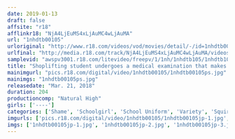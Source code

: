 ```yaml
---
date: 2019-01-13
draft: false
affsite: "r18"
afflinkr18: "NjA4LjEuMS4xLjAuMC4wLjAuMA"
url: "1nhdtb00105"
urloriginal: "http://www.r18.com/videos/vod/movies/detail/-/id=1nhdtb00105"
urlfinal: "http://media.r18.com/track/NjA4LjEuMS4xLjAuMC4wLjAuMA/videos/vod/movies/detail/-/id=1nhdtb00105"
samplevid: "awspv3001.r18.com/litevideo/freepv/1/1nh/1nhdtb105/1nhdtb105_dmb_w.mp4"
title: "Shoplifting student undergoes a medical examination that makes her squirt so much she can't walk. 2"
mainimgurl: "pics.r18.com/digital/video/1nhdtb00105/1nhdtb00105ps.jpg"
mainimgs: "1nhdtb00105ps.jpg"
releasedate: "Mar. 21, 2018"
duration: 204
productioncomp: "Natural High"
girls: ['----']
categories: ['Shame', 'Schoolgirl', 'School Uniform', 'Variety', 'Squirting', 'Deep Throat', 'Hi-Def']
imgurls: ['pics.r18.com/digital/video/1nhdtb00105/1nhdtb00105jp-1.jpg', 'pics.r18.com/digital/video/1nhdtb00105/1nhdtb00105jp-2.jpg', 'pics.r18.com/digital/video/1nhdtb00105/1nhdtb00105jp-3.jpg', 'pics.r18.com/digital/video/1nhdtb00105/1nhdtb00105jp-4.jpg', 'pics.r18.com/digital/video/1nhdtb00105/1nhdtb00105jp-5.jpg', 'pics.r18.com/digital/video/1nhdtb00105/1nhdtb00105jp-6.jpg', 'pics.r18.com/digital/video/1nhdtb00105/1nhdtb00105jp-7.jpg', 'pics.r18.com/digital/video/1nhdtb00105/1nhdtb00105jp-8.jpg', 'pics.r18.com/digital/video/1nhdtb00105/1nhdtb00105jp-9.jpg', 'pics.r18.com/digital/video/1nhdtb00105/1nhdtb00105jp-10.jpg', 'pics.r18.com/digital/video/1nhdtb00105/1nhdtb00105jp-11.jpg', 'pics.r18.com/digital/video/1nhdtb00105/1nhdtb00105jp-12.jpg', 'pics.r18.com/digital/video/1nhdtb00105/1nhdtb00105jp-13.jpg', 'pics.r18.com/digital/video/1nhdtb00105/1nhdtb00105jp-14.jpg', 'pics.r18.com/digital/video/1nhdtb00105/1nhdtb00105jp-15.jpg', 'pics.r18.com/digital/video/1nhdtb00105/1nhdtb00105jp-16.jpg', 'pics.r18.com/digital/video/1nhdtb00105/1nhdtb00105jp-17.jpg', 'pics.r18.com/digital/video/1nhdtb00105/1nhdtb00105jp-18.jpg', 'pics.r18.com/digital/video/1nhdtb00105/1nhdtb00105jp-19.jpg', 'pics.r18.com/digital/video/1nhdtb00105/1nhdtb00105jp-20.jpg']
imgs: ['1nhdtb00105jp-1.jpg', '1nhdtb00105jp-2.jpg', '1nhdtb00105jp-3.jpg', '1nhdtb00105jp-4.jpg', '1nhdtb00105jp-5.jpg', '1nhdtb00105jp-6.jpg', '1nhdtb00105jp-7.jpg', '1nhdtb00105jp-8.jpg', '1nhdtb00105jp-9.jpg', '1nhdtb00105jp-10.jpg', '1nhdtb00105jp-11.jpg', '1nhdtb00105jp-12.jpg', '1nhdtb00105jp-13.jpg', '1nhdtb00105jp-14.jpg', '1nhdtb00105jp-15.jpg', '1nhdtb00105jp-16.jpg', '1nhdtb00105jp-17.jpg', '1nhdtb00105jp-18.jpg', '1nhdtb00105jp-19.jpg', '1nhdtb00105jp-20.jpg']
---
```

